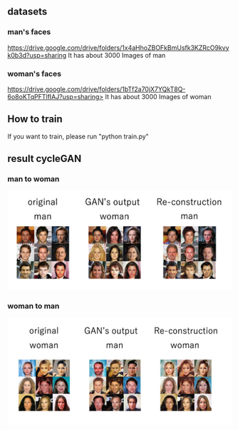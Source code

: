 ## datasets
### man's faces
https://drive.google.com/drive/folders/1x4aHhoZBOFkBmUsfk3KZRcO9kvyk0b3d?usp=sharing
It has about 3000 Images of man
### woman's faces
https://drive.google.com/drive/folders/1bTf2a70jX7YQkT8Q-6o8oKTqPFTlfIAJ?usp=sharing>
It has about 3000 Images of woman

## How to train
If you want to train, please run "python train.py"
## result cycleGAN
### man to woman
<img src="man2woman.png" alt="man2woman" />

### woman to man
<img src="woman2man.png" alt="woman2man" />